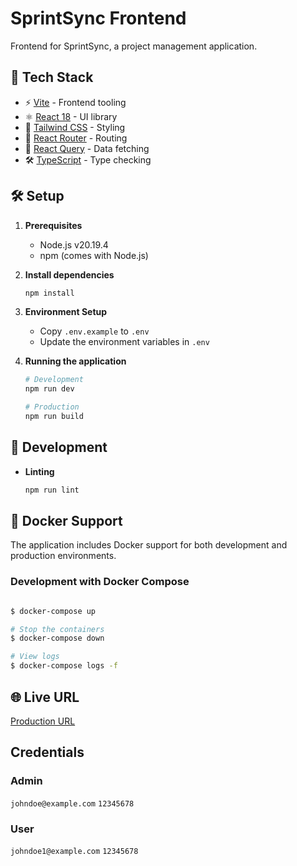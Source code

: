 # SprintSync Frontend

Frontend for SprintSync, a project management application.

## 🚀 Tech Stack

- ⚡ [Vite](https://vitejs.dev/) - Frontend tooling
- ⚛️ [React 18](https://reactjs.org/) - UI library
- 🎨 [Tailwind CSS](https://tailwindcss.com/) - Styling
- 🚀 [React Router](https://reactrouter.com/) - Routing
- 🔄 [React Query](https://tanstack.com/query) - Data fetching
- 🛠 [TypeScript](https://www.typescriptlang.org/) - Type checking

## 🛠 Setup

1. **Prerequisites**
    - Node.js v20.19.4
    - npm (comes with Node.js)

2. **Install dependencies**
   ```bash
   npm install
   ```

3. **Environment Setup**
    - Copy `.env.example` to `.env`
    - Update the environment variables in `.env`

4. **Running the application**
   ```bash
   # Development
   npm run dev
   
   # Production
   npm run build
   ```

## 🔧 Development

- **Linting**
  ```bash
  npm run lint
  ```

## 🐳 Docker Support

The application includes Docker support for both development and production environments.

### Development with Docker Compose

```bash

$ docker-compose up

# Stop the containers
$ docker-compose down

# View logs
$ docker-compose logs -f
```

## 🌐 Live URL

[Production URL](https://sprintsync-fe-production.up.railway.app)


## Credentials

### Admin
`johndoe@example.com`
`12345678`


### User
`johndoe1@example.com`
`12345678`
